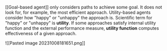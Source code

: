 [[Goal-based agent]] only considers paths to achieve some goal. It does not look for, for example, the most efficient approach. Utility-based agents consider how "happy" or "unhappy" the approach is. Scientific term for "happy" or "unhappy" is **utility**.
If some approaches satisfy internal utility function and the external performance measure, **utility function** computes effectiveness of a given approach.

![[Pasted image 20231008181651.png]]